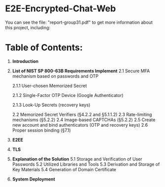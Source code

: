# E2E-Encrypted-Chat-Web
 
You can see the file: "report-group31.pdf" to get more information about this project, including:
# Table of Contents:

1. **Introduction**

2. **List of NIST SP 800-63B Requirements Implement**
   2.1 Secure MFA mechanism based on passwords and OTP
   
      2.1.1 User-chosen Memorized Secret
   
      2.1.2 Single-Factor OTP Device (Google Authenticator)
   
      2.1.3 Look-Up Secrets (recovery keys)
   
   2.2 Memorized Secret Verifiers (§4.2.2 and §5.1.1.2)
   2.3 Rate-limiting mechanisms (§5.2.2)
   2.4 Image-based CAPTCHAs (§5.2.2)
   2.5 Create new account and bind authenticators (OTP and recovery keys)
   2.6 Proper session binding (§7.1)

4. **E2EE**

5. **TLS**

6. **Explanation of the Solution**
   5.1 Storage and Verification of User Passwords
   5.2 Utilized Libraries and Tools
   5.3 Derivation and Storage of Key Materials
   5.4 Generation of Domain Certificate

7. **System Deployment**
